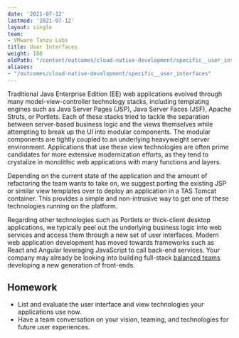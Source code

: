 ```yaml
---
date: '2021-07-12'
lastmod: '2021-07-12'
layout: single
team:
- VMware Tanzu Labs
title: User Interfaces
weight: 180
oldPath: "/content/outcomes/cloud-native-development/specific__user_interfaces.md"
aliases:
- "/outcomes/cloud-native-development/specific__user_interfaces"
---
```


Traditional Java Enterprise Edition (EE) web applications evolved through many model-view-controller technology stacks, including templating engines such as Java Server Pages (JSP), Java Server Faces (JSF), Apache Struts, or Portlets. Each of these stacks tried to tackle the separation between server-based business logic and the views themselves while attempting to break up the UI into modular components. The modular components are tightly coupled to an underlying heavyweight server environment. Applications that use these view technologies are often prime candidates for more extensive modernization efforts, as they tend to crystalize in monolithic web applications with many functions and layers.

Depending on the current state of the application and the amount of refactoring the team wants to take on, we suggest porting the existing JSP or similar view templates over to deploy an application in a TAS Tomcat container. This provides a simple and non-intrusive way to get one of these technologies running on the platform.

Regarding other technologies such as Portlets or thick-client desktop applications, we typically peel out the underlying business logic into web services and access them through a new set of user interfaces. Modern web application development has moved towards frameworks such as React and Angular leveraging JavaScript to call back-end services. Your company may already be looking into building full-stack [balanced teams](/outcomes/application-development/balanced-teams/) developing a new generation of front-ends.

## Homework

- List and evaluate the user interface and view technologies your applications use now.
- Have a team conversation on your vision, teaming, and technologies for future user experiences.